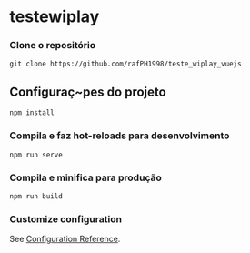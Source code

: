 # testewiplay

### Clone o repositório
```
git clone https://github.com/rafPH1998/teste_wiplay_vuejs
```

## Configuraç~pes do projeto
```
npm install
```

### Compila e faz hot-reloads para desenvolvimento
```
npm run serve
```

### Compila e minifica para produção
```
npm run build
```

### Customize configuration
See [Configuration Reference](https://cli.vuejs.org/config/).
